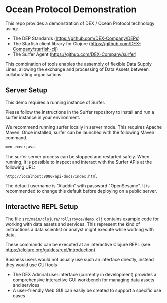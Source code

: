 # Ocean Protocol Demonstration

This repo provides a demonstration of DEX / Ocean Protocol technology using:

- The DEP Standards (https://github.com/DEX-Company/DEPs)
- The Starfish client library for Clojure (https://github.com/DEX-Company/starfish-clj)
- The Surfer Agent (https://github.com/DEX-Company/surfer)

This combination of tools enables the assembly of flexible Data Supply Lines, allowing the
exchange and processing of Data Assets between collaborating organisations.

## Server Setup

This demo requires a running instance of Surfer.

Please follow the instructions in the Surfer repository to install and run a surfer instance
in your environment.

We recommend running surfer locally in server mode. This requires Apache Maven. Once installed, 
surfer can be launched with the following Maven command.

`mvn exec:java`

The surfer server process can be stopped and restarted safely. When running, it is possible to
inspect and interact with the Surfer APIs at the following URL:

`http://localhost:8080/api-docs/index.html`

The default username is "Aladdin" with password "OpenSesame". It is recommended to
change this default before deploying on a public server.


## Interactive REPL Setup

The file `src/main/clojure/rollsroyce/demo.clj` contains example code for working with data assets and services.
This represent the kind of instructions a data scientist or analyst might execute while
working with data.

These commands can be executed at an interactive Clojure REPL 
(see: https://clojure.org/guides/repl/introduction)

Business users would not usually use such an interface directly, instead they would use GUI tools

- The DEX Admiral user interface (currently in development) provides a comprehensive interactive
GUI workbench for managing data assets and services
- A user-friendly Web GUI can easily be created to support a specific use cases

